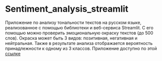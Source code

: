 # Sentiment_analysis_streamlit
Приложение по анализу тональности текстов на русском языке, реализованное с помощью библиотеки и веб-сервиса Streamlit.
С его помощью можно проверить эмоциональную окраску текстов (до 500 слов). 
Окраска может быть 3 видов: позитивная, негативная и нейтральная. 
Также в результате анализа отображается вероятность принадлежности к одному из 3 классов. 
Приложение доступно по этой [ссылке](https://share.streamlit.io/psyhoved/sentiment_analysis_streamlit/main/sentiment_model.py) 
